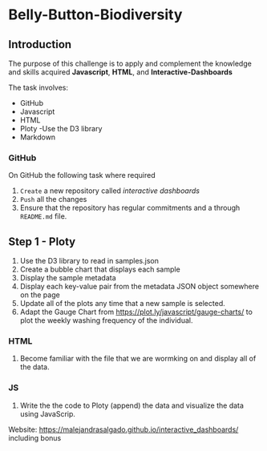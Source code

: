 # Belly-Button-Biodiversity

## Introduction

The purpose of this challenge is to apply and complement the knowledge and skills acquired **Javascript**, **HTML**, and **Interactive-Dashboards**

The task involves:

- GitHub
- Javascript
- HTML
- Ploty
  -Use the D3 library
- Markdown

### GitHub

On GitHub the following task where required

1. `Create` a new repository called _interactive dashboards_
2. `Push` all the changes
3. Ensure that the repository has regular commitments and a through `README.md` file.

## Step 1 - Ploty

1. Use the D3 library to read in samples.json
2. Create a bubble chart that displays each sample
3. Display the sample metadata
4. Display each key-value pair from the metadata JSON object somewhere on the page
5. Update all of the plots any time that a new sample is selected.
6. Adapt the Gauge Chart from https://plot.ly/javascript/gauge-charts/ to plot the weekly washing frequency of the individual.

### HTML

1. Become familiar with the file that we are wormking on and display all of the data.

### JS

1. Write the the code to Ploty (append) the data and visualize the data using JavaScrip.


Website: https://malejandrasalgado.github.io/interactive_dashboards/ including bonus 
